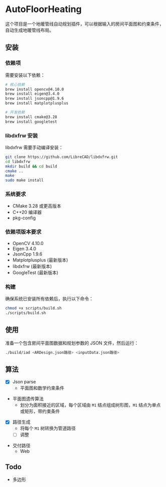 # AutoFloorHeating

这个项目是一个地暖管线自动规划插件，可以根据输入的房间平面图和约束条件，自动生成地暖管线布局。

## 安装

### 依赖项

需要安装以下依赖：

```bash
# 核心依赖
brew install opencv@4.10.0
brew install eigen@3.4.0
brew install jsoncpp@1.9.6
brew install matplotplusplus

# 开发依赖
brew install cmake@3.28
brew install googletest
```

### libdxfrw 安装
libdxfrw 需要手动编译安装：
```bash
git clone https://github.com/LibreCAD/libdxfrw.git
cd libdxfrw
mkdir build && cd build
cmake ..
make
sudo make install
```

### 系统要求
- CMake 3.28 或更高版本
- C++20 编译器
- pkg-config

### 依赖项版本要求
- OpenCV 4.10.0
- Eigen 3.4.0
- JsonCpp 1.9.6
- Matplotplusplus (最新版本)
- libdxfrw (最新版本)
- GoogleTest (最新版本)

### 构建

确保系统已安装所有依赖后，执行以下命令：

```sh
chmod +x scripts/build.sh
./scripts/build.sh
```

## 使用

准备一个包含房间平面图数据和规划参数的 JSON 文件，然后运行：
   ```sh
./build/iad <ARDesign.json路径> <inputData.json路径>
   ```

## 算法

- [x] Json parse 
    - 平面图和数学约束条件
- 平面图遗传算法
    - 划分为面积接近的区域，每个区域由 `M1` 结点组成树形图，`M1` 结点为单点或矩形，带约束条件
- [x] 路径生成
    - 将每个 `M1` 树转换为管道路径
    - [ ] 调整
- 交付路径
    - Web

## Todo

- 多边形

